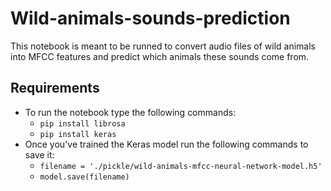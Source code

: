 # Wild-animals-sounds-prediction
This notebook is meant to be runned to convert audio files of wild animals into MFCC features and predict which animals these sounds come from.
## Requirements
- To run the notebook type the following commands:
	- ```pip install librosa```
	- ```pip install keras```
- Once you've trained the Keras model run the following commands to save it:
	- ```filename = './pickle/wild-animals-mfcc-neural-network-model.h5'```
	- ```model.save(filename)```
